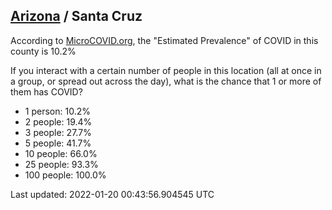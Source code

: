 
## [Arizona](/united-states/arizona) / Santa Cruz

According to [MicroCOVID.org](http://microcovid.org),
the "Estimated Prevalence" of COVID in this county is 10.2%

If you interact with a certain number of people in this location
(all at once in a group, or spread out across the day), what is the chance that
1 or more of them has COVID?

- 1 person: 10.2%
- 2 people: 19.4%
- 3 people: 27.7%
- 5 people: 41.7%
- 10 people: 66.0%
- 25 people: 93.3%
- 100 people: 100.0%

Last updated: 2022-01-20 00:43:56.904545 UTC
